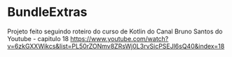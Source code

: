 # BundleExtras
Projeto feito seguindo roteiro do curso de Kotlin do Canal Bruno Santos do Youtube - capitulo 18
https://www.youtube.com/watch?v=6zkGXXWikcs&list=PL50rZONmv8ZRsWj0L3rvSicPSEJl6sQ40&index=18
